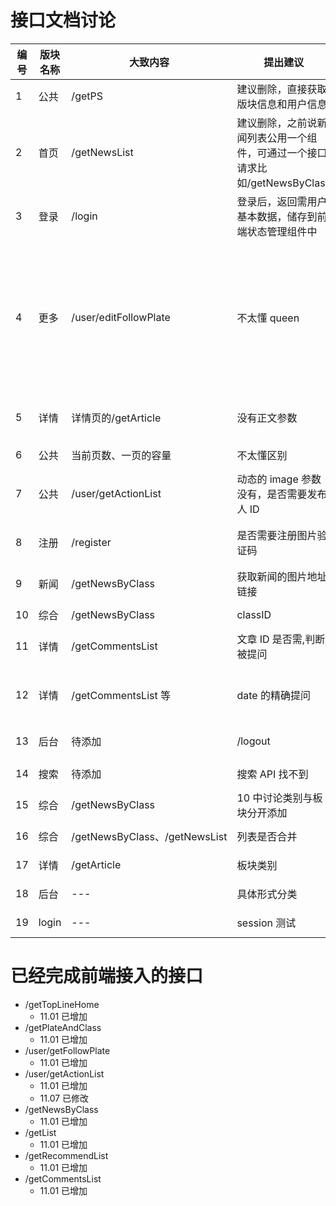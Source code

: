 # 接口文档讨论

| 编号 | 版块名称 | 大致内容                      | 提出建议                                                                    | 提出时间   | 讨论时间   | 讨论结果                                                   |
| ---- | -------- | ----------------------------- | --------------------------------------------------------------------------- | ---------- | ---------- | ---------------------------------------------------------- |
| 1    | 公共     | /getPS                        | 建议删除，直接获取版块信息和用户信息                                        | 2019-10-31 | 2019-11-05 | ---                                                        |
| 2    | 首页     | /getNewsList                  | 建议删除，之前说新闻列表公用一个组件，可通过一个接口请求比如/getNewsByClass | 2019-10-31 | 2019-11-05 | ---                                                        |
| 3    | 登录     | /login                        | 登录后，返回需用户基本数据，储存到前端状态管理组件中                        | 2019-10-31 | 2019-11-05 | 用户基本信息                                               |
| 4    | 更多     | /user/editFollowPlate         | 不太懂 queen                                                                | 2019-10-31 | 2019-11-05 | 改变保存形式为直接保存前台的 json 数据，项目最后再实现修改 |
| 5    | 详情     | 详情页的/getArticle           | 没有正文参数                                                                | 2019-10-31 | 2019-11-05 | 增加 content 参数                                          |
| 6    | 公共     | 当前页数、一页的容量          | 不太懂区别                                                                  | 2019-10-31 | 2019-11-05 | 已理解                                                     |
| 7    | 公共     | /user/getActionList           | 动态的 image 参数没有，是否需要发布人 ID                                    | 2019-10-31 | 2019-11-05 | 需增加                                                     |
| 8    | 注册     | /register                     | 是否需要注册图片验证码                                                      | 2019-10-31 | 2019-11-05 | 前端组件实现验证码                                         |
| 9    | 新闻     | /getNewsByClass               | 获取新闻的图片地址链接                                                      | 2019-10-31 | 2019-11-05 | 需增加                                                     |
| 10   | 综合     | /getNewsByClass               | classID                                                                     | 2019-11-01 | 2019-11-05 | 需增加                                                     |
| 11   | 详情     | /getCommentsList              | 文章 ID 是否需,判断被提问                                                   | 2019-11-04 | 2019-11-05 | 需，待定                                                   |
| 12   | 详情     | /getCommentsList 等           | date 的精确提问                                                             | 2019-11-04 | 2019-11-05 | 项目完成后决定待讨论                                       |
| 13   | 后台     | 待添加                        | /logout                                                                     | 2019-11-06 |            |                                                            |
|      |
| 14   | 搜索     | 待添加                        | 搜索 API 找不到                                                             | 2019-11-07 |            |                                                            |
| 15   | 综合     | /getNewsByClass               | 10 中讨论类别与板块分开添加                                                 | 2019-11-07 |            |
| 16   | 综合     | /getNewsByClass、/getNewsList | 列表是否合并                                                                | 2019-11-07 |            |
| 17   | 详情     | /getArticle                   | 板块类别                                                                    | 2019-11-07 |            |
| 18   | 后台     | ---                           | 具体形式分类                                                                | 2019-11-07 |            |
| 19   | login    | ---                           | session 测试                                                                | 2019-11-13 |            |

# 已经完成前端接入的接口

- /getTopLineHome
  - 11.01 已增加
- /getPlateAndClass
  - 11.01 已增加
- /user/getFollowPlate
  - 11.01 已增加
- /user/getActionList
  - 11.01 已增加
  - 11.07 已修改
- /getNewsByClass
  - 11.01 已增加
- /getList
  - 11.01 已增加
- /getRecommendList
  - 11.01 已增加
- /getCommentsList
  - 11.01 已增加
